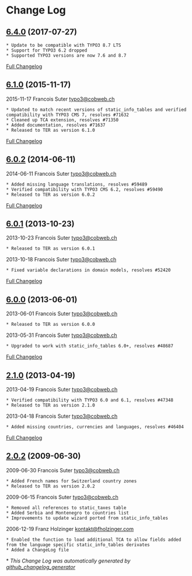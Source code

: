 # Change Log

## [6.4.0](https://github.com/manuelselbach/static_info_tables_fr/tree/6.4.0) (2017-07-27)

    * Update to be compatible with TYPO3 8.7 LTS
    * Support for TYPO3 6.2 dropped
    * Supported TYPO3 versions are now 7.6 and 8.7

[Full Changelog](https://github.com/manuelselbach/static_info_tables_fr/compare/6.1.0...6.4.0)

## [6.1.0](https://github.com/manuelselbach/static_info_tables_fr/tree/6.1.0) (2015-11-17)

2015-11-17  Francois Suter  <typo3@cobweb.ch>

    * Updated to match recent versions of static_info_tables and verified compatibility with TYPO3 CMS 7, resolves #71632
    * Cleaned up TCA extension, resolves #71350
    * Added documentation, resolves #71637
    * Released to TER as version 6.1.0

[Full Changelog](https://github.com/manuelselbach/static_info_tables_fr/compare/6.0.2...6.1.0)

## [6.0.2](https://github.com/manuelselbach/static_info_tables_fr/tree/6.0.2) (2014-06-11)

2014-06-11  Francois Suter  <typo3@cobweb.ch>

    * Added missing language translations, resolves #59489
    * Verified compatibility with TYPO3 CMS 6.2, resolves #59490
    * Released to TER as version 6.0.2

[Full Changelog](https://github.com/manuelselbach/static_info_tables_fr/compare/6.0.1...6.0.2)

## [6.0.1](https://github.com/manuelselbach/static_info_tables_fr/tree/6.0.1) (2013-10-23)

2013-10-23  Francois Suter  <typo3@cobweb.ch>

    * Released to TER as version 6.0.1

2013-10-18  Francois Suter  <typo3@cobweb.ch>
    
    * Fixed variable declarations in domain models, resolves #52420

[Full Changelog](https://github.com/manuelselbach/static_info_tables_fr/compare/6.0.0...6.0.1)

## [6.0.0](https://github.com/manuelselbach/static_info_tables_fr/tree/6.0.0) (2013-06-01)

2013-06-01  Francois Suter  <typo3@cobweb.ch>

	* Released to TER as version 6.0.0

2013-05-31  Francois Suter  <typo3@cobweb.ch>

	* Upgraded to work with static_info_tables 6.0+, resolves #48687

[Full Changelog](https://github.com/manuelselbach/static_info_tables_fr/compare/2.1.0...6.0.0)

## [2.1.0](https://github.com/manuelselbach/static_info_tables_fr/tree/2.1.0) (2013-04-19)

2013-04-19  Francois Suter  <typo3@cobweb.ch>

	* Verified compatibility with TYPO3 6.0 and 6.1, resolves #47348
	* Released to TER as version 2.1.0

2013-04-18  Francois Suter  <typo3@cobweb.ch>

	* Added missing countries, currencies and languages, resolves #46404

[Full Changelog](https://github.com/manuelselbach/static_info_tables_fr/compare/2.0.2...2.1.0)

## [2.0.2](https://github.com/manuelselbach/static_info_tables_fr/tree/2.0.2) (2009-06-30)

2009-06-30  Francois Suter  <typo3@cobweb.ch>

	* Added French names for Switzerland country zones
	* Released to TER as version 2.0.2

2009-06-15  Francois Suter  <typo3@cobweb.ch>

	* Removed all references to static_taxes table
	* Added Serbia and Montenegro to countries list
	* Improvements to update wizard ported from static_info_tables

2006-12-19  Franz Holzinger  <kontakt@fholzinger.com>

	* Enabled the function to load additional TCA to allow fields added from the language specific static_info_tables derivates
	* Added a ChangeLog file


\* *This Change Log was automatically generated by [github_changelog_generator](https://github.com/skywinder/Github-Changelog-Generator)*